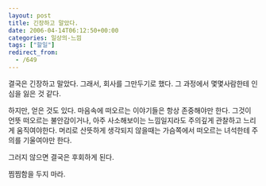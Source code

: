 ```yaml
---
layout: post
title: 긴장하고 말았다.
date: 2006-04-14T06:12:50+00:00
categories: 일상의-느낌
tags: ["할일"]
redirect_from:
  - /649
---
```


결국은 긴장하고 말았다. 그래서, 회사를 그만두기로 했다. 그 과정에서 몇몇사람한테 인심을 잃은 것 같다.

하지만, 얻은 것도 있다. 마음속에 떠오르는 이야기들은 항상 존중해야만 한다. 그것이 언뜻 떠오르는 불안감이거나, 아주 사소해보이는 느낌일지라도 주의깊게 관찰하고 느리게 움직여야한다. 머리로 산뜻하게 생각되지 않을때는 가슴쪽에서 떠오르는 녀석한테 주의를 기울여야만 한다.

그러지 않으면 결국은 후회하게 된다.

찜찜함을 두지 마라.
